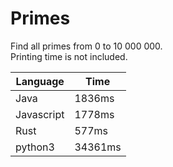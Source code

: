# Primes

Find all primes from 0 to 10 000 000.  
Printing time is not included.

| Language | Time   |
| ---------| -------|
| Java     | 1836ms |
| Javascript | 1778ms |
| Rust      | 577ms |
| python3 | 34361ms |
